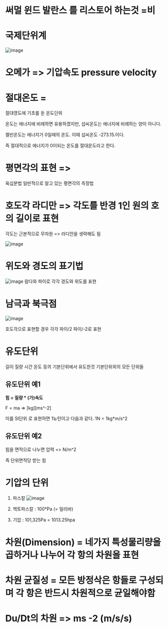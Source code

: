 # 써멀 윈드 발란스 를 리스토어 하는것 =비 

# 국제단위계

![image](https://user-images.githubusercontent.com/73323188/125080178-776f5780-e0ff-11eb-98f0-a783bcd67135.png)

# 오메가 => 기압속도 pressure velocity

# 절대온도 = 
절대영도에 기초를 둔 온도단위

온도는 에너지에 비례하면 유용하겠지만, 섭씨온도는 에너지에 비례하는 양이 아니다.

켈빈온도는 에너지가 0일때의 온도. 이때 섭씨온도 -273.15.이다.

즉 절대적으로 에너지가 0이되는 온도를 절대온도라고 한다.

# 평면각의 표현 => 

육십분법 일반적으로 알고 있는 평면각의 측정법

# 호도각 라디만 => 각도를 반경 1인 원의 호의 길이로 표현 

각도는 근본적으로 무차원 => 라디안을 생략해도 됨

![image](https://user-images.githubusercontent.com/73323188/125083082-ea2e0200-e102-11eb-8f8b-8c13ad7ac717.png)


# 위도와 경도의 표기법 
![image](https://user-images.githubusercontent.com/73323188/125083201-0a5dc100-e103-11eb-91b9-f441ec6286ad.png)
람다와 파이로 각각 경도와 위도를 표현

# 남극과 북극점

![image](https://user-images.githubusercontent.com/73323188/125083456-6294c300-e103-11eb-89d4-27acdbd950e0.png)

호도각으로 표현할 경우 각각 파이/2 파이/-2로 표현

# 유도단위

길이 질량 시간 온도 등의 기본단위에서 유도한것 기본단위외의 모든 단위들

## 유도단위 예1
__힘 =  질량 * (가)속도__

F = ma => [kg][ms^-2]

이를 SI단위 로 표현하면 1뉴턴이고 다음과 같다.  1N = 1kg*m/s^2

## 유도단위 예2

힘을 면적으로 나누면 압력 => N/m^2 

즉 단위면적당 받는 힘

# 기압의 단위

1) 파스칼
![image](https://user-images.githubusercontent.com/73323188/125085403-822ceb00-e105-11eb-9510-5568033a6221.png)

2) 헥토파스칼 : 100*Pa (= 밀리바)

3) 기압 : 101,325Pa = 1013.25hpa

# 차원(Dimension) = 네가지 특성물리량을 곱하거나 나누어 각 항의 차원을 표현

# 차원 균질성 = 모든 방정삭은 항들로 구성되며 각 항은 반드시 차원적으로 균일해야함

# Du/Dt의 차원 => ms -2 (m/s/s)


